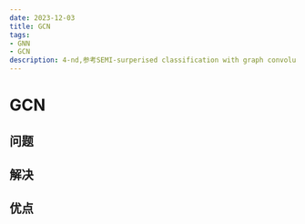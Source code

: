 ```yaml
---
date: 2023-12-03
title: GCN
tags:
- GNN
- GCN
description: 4-nd,参考SEMI-surperised classification with graph convolutional networks
---
```

# GCN
## 问题
## 解决
## 优点
